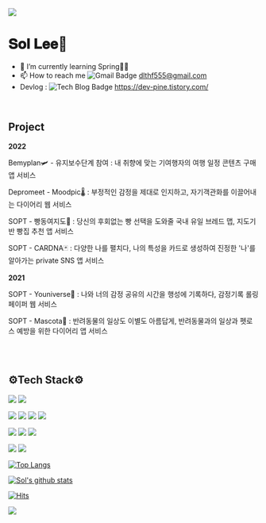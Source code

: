 <img src="https://capsule-render.vercel.app/api?type=waving&color=timeGradient&height=280&section=header&text=💜Sol%20Sol💜&animation=twinkling&fontSize=100" /> 


<h1> 𝐒𝐨𝐥 𝐋𝐞𝐞💜 </h1>   

- 🌱 I’m currently learning Spring🌱🤪   
- 📫 How to reach me ![Gmail Badge](https://img.shields.io/badge/Gmail-d14836?style=flat-square&logo=Gmail&logoColor=white&link=mailto:dlthf555@gmail.com) dlthf555@gmail.com
- Devlog : ![Tech Blog Badge](http://img.shields.io/badge/-Tech%20blog-black?style=flat-square&logo=github&link=https://dev-pine.tistory.com/) https://dev-pine.tistory.com/
<br>
  <h2> Project </h2>

<b>2022</b>

Bemyplan🛩 - 유지보수단계 참여 : 내 취향에 맞는 기여행자의 여행 일정 콘텐츠 구매 앱 서비스

Depromeet - Moodpic🌡 : 부정적인 감정을 제대로 인지하고, 자기객관화를 이끌어내는 다이어리 웹 서비스

SOPT - 빵동여지도🍞 : 당신의 후회없는 빵 선택을 도와줄 국내 유일 브레드 맵, 지도기반 빵집 추천 앱 서비스
 
SOPT - CARDNA🃏 : 다양한 나를 펼치다, 나의 특성을 카드로 생성하여 진정한 '나'를 알아가는 private SNS 앱 서비스
<br/>
<br/>
<b>2021</b>
 
SOPT - Youniverse💫 : 나와 너의 감정 공유의 시간을 행성에 기록하다, 감정기록 롤링페이퍼 웹 서비스

SOPT - Mascota🐶 : 반려동물의 일상도 이별도 아름답게, 반려동물과의 일상과 펫로스 예방을 위한 다이어리 앱 서비스

<br/>
<br/>
  <h2> ⚙Tech Stack⚙ </h2>

 <p>
  <img src="https://img.shields.io/badge/Java-007396?style=flat-square&logo=Java&logoColor=white"/>
  <img src="https://img.shields.io/badge/Python-3766AB?style=flat-square&logo=Python&logoColor=white"/>
 </p>

  <p>
  <img src="https://img.shields.io/badge/Spring-6DB33F?style=flat-square&logo=Spring&logoColor=white"/>
  <img src="https://img.shields.io/badge/Node.js-339933?style=flat-square&logo=Node.js&logoColor=white"/>
  <img src="https://img.shields.io/badge/JavaScript-F7DF1E?style=flat-square&logo=JavaScript&logoColor=white"/>
  <img src="https://img.shields.io/badge/TypeScript-3178C6?style=flat-square&logo=TypeScript&logoColor=white"/> 
  </p>
  
 <p>
  <img src="https://img.shields.io/badge/MySQL-4479A1?style=flat-square&logo=MySQL&logoColor=white"/>
  <img src="https://img.shields.io/badge/MongoDB-47A248?style=flat-square&logo=MongoDB&logoColor=white"/>
  <img src="https://img.shields.io/badge/PostgreSQL-4169E1?style=flat-square&logo=PostgreSQL&logoColor=white"/>
 </p>
<p>
  <img src="https://img.shields.io/badge/Amazon AWS-232F3E?style=flat-square&logo=Amazon%20AWS&logoColor=white"/>
  <img src="https://img.shields.io/badge/Firebase-FFCA28?style=flat-square&logo=Firebase&logoColor=white"/>
</p>
 
    
 [![Top Langs](https://github-readme-stats.vercel.app/api/top-langs/?username=soleu&layout=compact&theme=dracula)](https://github.com/soleu)

 [![Sol's github stats](https://github-readme-stats.vercel.app/api?username=soleu&theme=dracula)](https://github.com/soleu/github-readme-stats)


[![Hits](https://hits.seeyoufarm.com/api/count/incr/badge.svg?url=https%3A%2F%2Fgithub.com%2Fsoleu%2Fhit-counter&count_bg=%23C476F1&title_bg=%23FFC0FA&icon=gimp.svg&icon_color=%23212121&title=hits&edge_flat=false)](https://hits.seeyoufarm.com)
</p>

<img src="https://capsule-render.vercel.app/api?type=waving&color=timeGradient&height=200&section=footer" />
